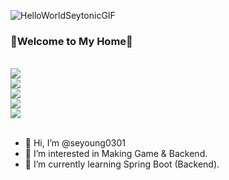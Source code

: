 ![HelloWorldSeytonicGIF](https://github.com/user-attachments/assets/ede78f50-756a-4752-8d8b-25cd4779874b)


### 🎉Welcome to My Home🎉
<br/>
<a href="https://start.spring.io/" target="_blank"><img src="https://img.shields.io/badge/Spring Boot-6DB33F?style=for-the-badge&logo=Spring Boot&logoColor=white"</a>
<br/>
<a href="https://ko.react.dev/" target="_blank"><img src="https://img.shields.io/badge/React-61DAFB?style=for-the-badge&logo=React&logoColor=white"></a>
<br/>
<a href="https://www.mysql.com/" target="_blank"><img src="https://img.shields.io/badge/MySQL-4479A1?style=for-the-badge&logo=MySQL&logoColor=white"></a>
<br/>
<a href="https://hub.docker.com/" target="_blank"><img src="https://img.shields.io/badge/Docker-2496ED?style=for-the-badge&logo=Docker&logoColor=white"></a>
<br/>
<a href="https://www.instagram.com/just_gamer03?igsh=MTFyYzRuNmF5Ynh2MQ==" target="_blank"><img src="https://img.shields.io/badge/instagram-E4405F?style=for-the-badge&logo=instagram&logoColor=white"></a>
<br/><br/>

- 👋 Hi, I’m @seyoung0301
- 👀 I’m interested in Making Game & Backend.
- 🌱 I’m currently learning Spring Boot (Backend).
